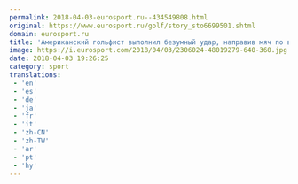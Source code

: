 ```yaml
---
permalink: 2018-04-03-eurosport.ru--434549808.html
original: https://www.eurosport.ru/golf/story_sto6699501.shtml
domain: eurosport.ru
title: 'Американский гольфист выполнил безумный удар, направив мяч по воде, словно плоский камушек'
image: https://i.eurosport.com/2018/04/03/2306024-48019279-640-360.jpg
date: 2018-04-03 19:26:25
category: sport
translations: 
 - 'en'
 - 'es'
 - 'de'
 - 'ja'
 - 'fr'
 - 'it'
 - 'zh-CN'
 - 'zh-TW'
 - 'ar'
 - 'pt'
 - 'hy'
---
```


